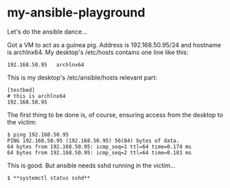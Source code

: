 # my-ansible-playground

Let's do the ansible dance...

Got a VM to act as a guinea pig. Address is 192.168.50.95/24 and hostname is archlnx64.
My desktop's /etc/hosts contains one line like this:
```
192.168.50.95   archlnx64
```
This is my desktop's /etc/ansible/hosts relevant part:
```
[testbed]
# this is archlnx64
192.168.50.95
```
The first thing to be done is, of course, ensuring access from the desktop to the victim:
```
$ ping 192.168.50.95
PING 192.168.50.95 (192.168.50.95) 56(84) bytes of data.
64 bytes from 192.168.50.95: icmp_seq=1 ttl=64 time=0.174 ms
64 bytes from 192.168.50.95: icmp_seq=2 ttl=64 time=0.183 ms
```
This is good. But ansible needs sshd running in the victim...
```
$ **systemctl status sshd**
```
